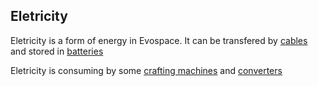 ## Eletricity

Eletricity is a form of energy in Evospace. It can be transfered by [cables](cable.md) and stored in [batteries](battery-box.md)

Eletricity is consuming by some [crafting machines](crafting_machines.md) and [converters](converters.md)
